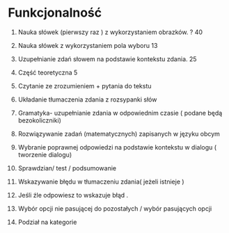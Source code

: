 # Funkcjonalność

1.  Nauka słówek (pierwszy raz ) z wykorzystaniem obrazków. ? 40

2.  Nauka słówek z wykorzystaniem pola wyboru 13

3.  Uzupełnianie zdań słowem na podstawie kontekstu zdania. 25

4.  Część teoretyczna 5

5.  Czytanie ze zrozumieniem + pytania do tekstu

6.  Układanie tłumaczenia zdania z rozsypanki słów

7.  Gramatyka- uzupełnianie zdania w odpowiednim czasie ( podane będą
    bezokoliczniki)

8.  Rozwiązywanie zadań (matematycznych) zapisanych w języku obcym

9.  Wybranie poprawnej odpowiedzi na podstawie kontekstu w dialogu (
    tworzenie dialogu)

10. Sprawdzian/ test / podsumowanie

11. Wskazywanie błędu w tłumaczeniu zdania( jeżeli istnieje )

12. Jeśli źle odpowiesz to wskazuje błąd .

13. Wybór opcji nie pasującej do pozostałych / wybór pasujących opcji

14. Podział na kategorie
